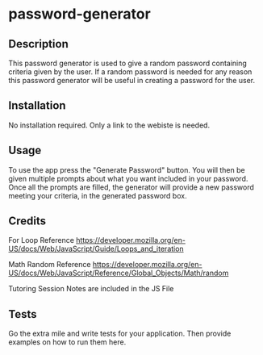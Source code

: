# password-generator

## Description

This password generator is used to give a random password containing criteria given by the user. If a random password is needed for any reason this password generator will be useful in creating a password for the user.

## Installation

No installation required. Only a link to the webiste is needed.

## Usage

To use the app press the "Generate Password" button. You will then be given multiple prompts about what you want included in your password. Once all the prompts are filled, the generator will provide a new password meeting your criteria, in the generated password box.

## Credits

For Loop Reference
https://developer.mozilla.org/en-US/docs/Web/JavaScript/Guide/Loops_and_iteration

Math Random Reference
https://developer.mozilla.org/en-US/docs/Web/JavaScript/Reference/Global_Objects/Math/random

Tutoring Session Notes are included in the JS File


## Tests

Go the extra mile and write tests for your application. Then provide examples on how to run them here.
